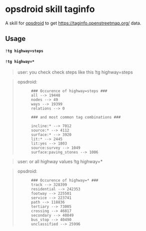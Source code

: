 # opsdroid skill taginfo

A skill for [opsdroid](https://github.com/opsdroid/opsdroid) to get https://taginfo.openstreetmap.org/ data.


## Usage

#### `!tg highway=steps`
#### `!tg highway=*`


> user: you check check steps like this !tg highway=steps

> opsdroid: 
>
>           ### Occurence of highway=steps ###
>           all --> 19448
>           nodes --> 49
>           ways --> 19399
>           relations --> 0
>
>           ### and most common tag combinations ###
>
>           incline:* --> 7012
>           source:* --> 4112
>           surface:* --> 3920
>           lit:* --> 2445
>           lit:yes --> 1803
>           source:survey --> 1049
>           surface:paving_stones --> 1006

> user: or all highway values !tg highway=*

> opsdroid: 
>
>           ### Occurence of highway=* ###
>           track --> 328399
>           residential --> 242353
>           footway --> 225501
>           service --> 223741
>           path --> 118836
>           tertiary --> 73005
>           crossing --> 46817
>           secondary --> 40849
>           bus_stop --> 40490
>           unclassified --> 25996
